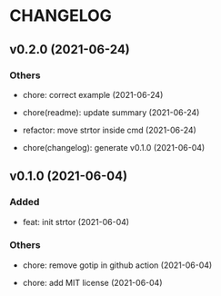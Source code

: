 # CHANGELOG

## v0.2.0 (2021-06-24)

### Others

- chore: correct example (2021-06-24)

- chore(readme): update summary (2021-06-24)

- refactor: move strtor inside cmd (2021-06-24)

- chore(changelog): generate v0.1.0 (2021-06-04)

## v0.1.0 (2021-06-04)

### Added

- feat: init strtor (2021-06-04)

### Others

- chore: remove gotip in github action (2021-06-04)

- chore: add MIT license (2021-06-04)
